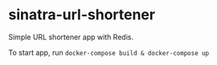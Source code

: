 # sinatra-url-shortener

Simple URL shortener app with Redis.


To start app, run `docker-compose build & docker-compose up`

